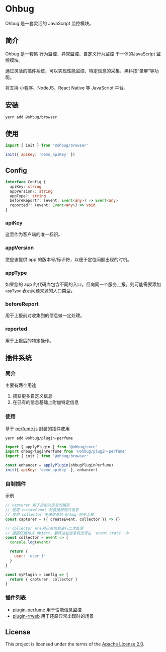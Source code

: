 # Ohbug

Ohbug 是一套灵活的 JavaScript 监控模块。

## 简介

Ohbug 是一套集 行为监控、异常监控、自定义行为监控 于一体的JavaScript 监控模块。

通过灵活的插件系统，可以实现性能监控、特定信息的采集、黑科技“录屏“等功能。

将支持 小程序、NodeJS、React Native 等 JavaScript 平台。

## 安装

```
yarn add @ohbug/browser
```

## 使用

```javascript
import { init } from '@ohbug/browser'

init({ apiKey: 'demo_apiKey' })
```

## Config

```typescript
interface Config {
  apiKey: string
  appVersion?: string
  appType?: string
  beforeReport?: (event: Event<any>) => Event<any>
  reported?: (event: Event<any>) => void
}
```

### apiKey

这里作为客户端的唯一标识。

### appVersion

您应该提供 app 的版本号/标识符，以便于定位问题出现的时机。

### appType

如果您的 app 的代码库包含不同的入口，但向同一个服务上报，则可能需要添加 `appType` 表示问题来源的入口类型。

### beforeReport

用于上报前对收集到的信息做一定处理。

### reported

用于上报后的特定操作。


## 插件系统

### 简介

主要有两个用途
1. 捕获更多自定义信息
2. 在已有的信息基础上附加特定信息

### 使用
基于 [perfume.js](https://github.com/Zizzamia/perfume.js) 封装的插件使用
```
yarn add @ohbug/plugin-perfume
```

```javascript
import { applyPlugin } from '@ohbug/core'
import ohbugPluginPerfume from '@ohbug/plugin-perfume'
import { init } from '@ohbug/browser'

const enhancer = applyPlugin(ohbugPluginPerfume)
init({ apiKey: 'demo_apiKey' }, enhancer)
```

### 自制插件

示例
```javascript
// capturer 用于自定义信息的捕获
// 使用 createEvent 封装捕获到的信息
// 使用 collector 传递信息给 Ohbug 用于上报
const capturer = ({ createEvent, collector }) => {}

// collector 用于对已有信息进行二次处理
// 返回任意格式 object，最终这些信息将出现在 `event.state` 中
const collector = event => {
  console.log(event)

  return {
    user: 'user_1'
  }
}

const myPlugin = config => {
  return { capturer, collector }
}
```

### 插件列表

- [plugin-perfume](https://github.com/ohbug-org/ohbug/tree/master/packages/plugin-perfume) 用于性能信息监控
- [plugin-rrweb](https://github.com/ohbug-org/ohbug/tree/master/packages/plugin-rrweb) 用于还原异常出现时的场景

## License

This project is licensed under the terms of the [Apache License 2.0](https://github.com/ohbug-org/ohbug/blob/master/LICENSE).
